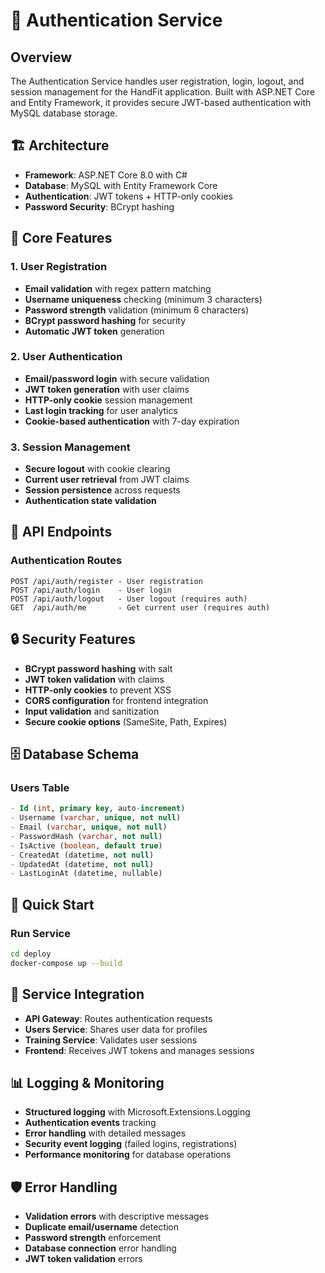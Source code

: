 # 🔐 Authentication Service

## Overview

The Authentication Service handles user registration, login, logout, and session management for the HandFit application. Built with ASP.NET Core and Entity Framework, it provides secure JWT-based authentication with MySQL database storage.

## 🏗️ Architecture

- **Framework**: ASP.NET Core 8.0 with C#
- **Database**: MySQL with Entity Framework Core
- **Authentication**: JWT tokens + HTTP-only cookies
- **Password Security**: BCrypt hashing

## 🔧 Core Features

### 1. User Registration

- **Email validation** with regex pattern matching
- **Username uniqueness** checking (minimum 3 characters)
- **Password strength** validation (minimum 6 characters)
- **BCrypt password hashing** for security
- **Automatic JWT token** generation

### 2. User Authentication

- **Email/password login** with secure validation
- **JWT token generation** with user claims
- **HTTP-only cookie** session management
- **Last login tracking** for user analytics
- **Cookie-based authentication** with 7-day expiration

### 3. Session Management

- **Secure logout** with cookie clearing
- **Current user retrieval** from JWT claims
- **Session persistence** across requests
- **Authentication state validation**

## 📡 API Endpoints

### Authentication Routes

```
POST /api/auth/register - User registration
POST /api/auth/login    - User login
POST /api/auth/logout   - User logout (requires auth)
GET  /api/auth/me       - Get current user (requires auth)
```

## 🔒 Security Features

- **BCrypt password hashing** with salt
- **JWT token validation** with claims
- **HTTP-only cookies** to prevent XSS
- **CORS configuration** for frontend integration
- **Input validation** and sanitization
- **Secure cookie options** (SameSite, Path, Expires)

## 🗄️ Database Schema

### Users Table

```sql
- Id (int, primary key, auto-increment)
- Username (varchar, unique, not null)
- Email (varchar, unique, not null)
- PasswordHash (varchar, not null)
- IsActive (boolean, default true)
- CreatedAt (datetime, not null)
- UpdatedAt (datetime, not null)
- LastLoginAt (datetime, nullable)
```

## 🚀 Quick Start

### Run Service

```bash
cd deploy
docker-compose up --build
```

## 🔄 Service Integration

- **API Gateway**: Routes authentication requests
- **Users Service**: Shares user data for profiles
- **Training Service**: Validates user sessions
- **Frontend**: Receives JWT tokens and manages sessions

## 📊 Logging & Monitoring

- **Structured logging** with Microsoft.Extensions.Logging
- **Authentication events** tracking
- **Error handling** with detailed messages
- **Security event logging** (failed logins, registrations)
- **Performance monitoring** for database operations

## 🛡️ Error Handling

- **Validation errors** with descriptive messages
- **Duplicate email/username** detection
- **Password strength** enforcement
- **Database connection** error handling
- **JWT token validation** errors
